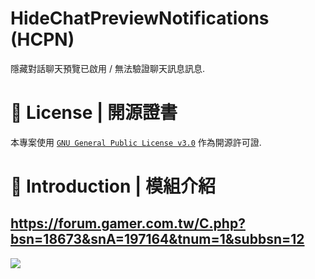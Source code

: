 # HideChatPreviewNotifications (HCPN)
隱藏對話聊天預覽已啟用 / 無法驗證聊天訊息訊息.

# 📃 License | 開源證書
本專案使用 [`GNU General Public License v3.0`](https://github.com/BrilliantServer/HideChatPreviewNotifications/blob/fabric/LICENSE) 作為開源許可證.

# 📝 Introduction | 模組介紹
https://forum.gamer.com.tw/C.php?bsn=18673&snA=197164&tnum=1&subbsn=12
---

<img src="https://media.discordapp.net/attachments/1003828486441541672/1003828526320976043/AddText_08-01-10.38.25.png"></img>

